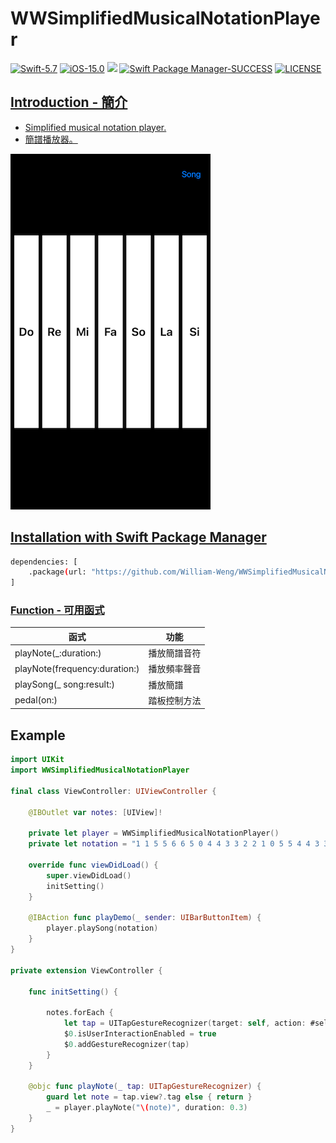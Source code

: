 # WWSimplifiedMusicalNotationPlayer

[![Swift-5.7](https://img.shields.io/badge/Swift-5.7-orange.svg?style=flat)](https://developer.apple.com/swift/) [![iOS-15.0](https://img.shields.io/badge/iOS-15.0-pink.svg?style=flat)](https://developer.apple.com/swift/) ![](https://img.shields.io/github/v/tag/William-Weng/WWSimplifiedMusicalNotationPlayer) [![Swift Package Manager-SUCCESS](https://img.shields.io/badge/Swift_Package_Manager-SUCCESS-blue.svg?style=flat)](https://developer.apple.com/swift/) [![LICENSE](https://img.shields.io/badge/LICENSE-MIT-yellow.svg?style=flat)](https://developer.apple.com/swift/)

## [Introduction - 簡介](https://swiftpackageindex.com/William-Weng)
- [Simplified musical notation player.](https://medium.com/彼得潘的-swift-ios-app-開發問題解答集/使用-ai-製作的-simplepianosynthesizer-彈鋼琴-4657a94e14a1)
- [簡譜播放器。](https://william-weng.github.io/2025/01/eop簡譜大師讓我們一起成為大師吧/)

![](./Example.png)

## [Installation with Swift Package Manager](https://medium.com/彼得潘的-swift-ios-app-開發問題解答集/使用-spm-安裝第三方套件-xcode-11-新功能-2c4ffcf85b4b)

```bash
dependencies: [
    .package(url: "https://github.com/William-Weng/WWSimplifiedMusicalNotationPlayer.git", .upToNextMajor(from: "1.0.0"))
]
```

### [Function - 可用函式](https://ezgif.com/video-to-webp)
|函式|功能|
|-|-|
|playNote(_:duration:)|播放簡譜音符|
|playNote(frequency:duration:)|播放頻率聲音|
|playSong(_ song:result:)|播放簡譜|
|pedal(on:)|踏板控制方法|

## Example
```swift
import UIKit
import WWSimplifiedMusicalNotationPlayer

final class ViewController: UIViewController {
    
    @IBOutlet var notes: [UIView]!
    
    private let player = WWSimplifiedMusicalNotationPlayer()
    private let notation = "1 1 5 5 6 6 5 0 4 4 3 3 2 2 1 0 5 5 4 4 3 3 2 0 5 5 4 4 3 3 2 0 1 1 5 5 6 6 5 0 4 4 3 3 2 2 1-"
    
    override func viewDidLoad() {
        super.viewDidLoad()
        initSetting()
    }
    
    @IBAction func playDemo(_ sender: UIBarButtonItem) {
        player.playSong(notation)
    }
}

private extension ViewController {
    
    func initSetting() {
                
        notes.forEach {
            let tap = UITapGestureRecognizer(target: self, action: #selector(playNote))
            $0.isUserInteractionEnabled = true
            $0.addGestureRecognizer(tap)
        }
    }
    
    @objc func playNote(_ tap: UITapGestureRecognizer) {
        guard let note = tap.view?.tag else { return }
        _ = player.playNote("\(note)", duration: 0.3)
    }
}
```
